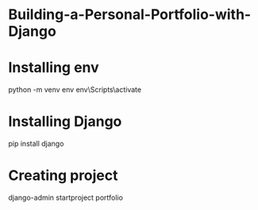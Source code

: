 # Building-a-Personal-Portfolio-with-Django

# Installing env 
python -m venv env
env\Scripts\activate

# Installing Django
pip install django

# Creating project
django-admin startproject portfolio
